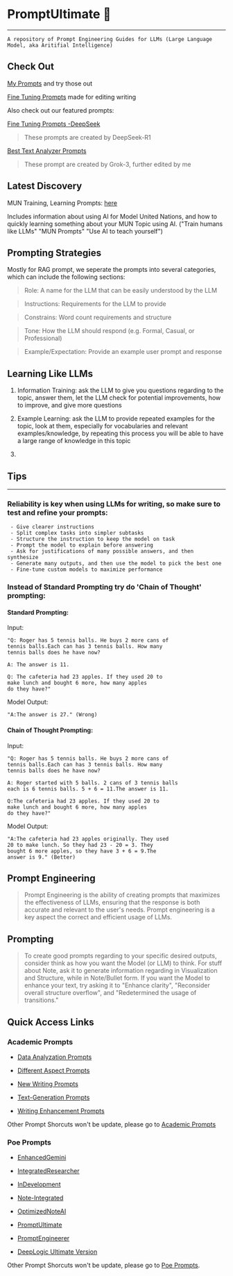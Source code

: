 # PromptUltimate 📝

---

``` A repository of Prompt Engineering Guides for LLMs (Large Language Model, aka Aritifial Intelligence) ```

## Check Out

[My Prompts](main/MyPrompts.md/) and try those out

[Fine Tuning Prompts](main/Fine%20Tuning%20Prompts.md/) made for editing writing

Also check out our featured prompts:

[Fine Tuning Prompts -DeepSeek](main/PromptTemplates(DeepThink-1).md)

> These prompts are created by DeepSeek-R1

[Best Text Analyzer Prompts](main/CherryStudioPrompts/Analyzers-202503.md)

> These prompt are created by Grok-3, further edited by me

## Latest Discovery

MUN Training, Learning Prompts: [here](main/Academic%20Prompts/MUN-r.md)

Includes information about using AI for Model United Nations, and how to quickly learning something about your MUN Topic using AI. ("Train humans like LLMs" "MUN Prompts" "Use AI to teach yourself")

## Prompting Strategies

Mostly for RAG prompt, we seperate the prompts into several categories, which can include the following sections:

> Role: A name for the LLM that can be easily understood by the LLM

> Instructions: Requirements for the LLM to provide

> Constrains: Word count requirements and structure

> Tone: How the LLM should respond (e.g. Formal, Casual, or Professional)

> Example/Expectation: Provide an example user prompt and response

## Learning Like LLMs

1. Information Training: ask the LLM to give you questions regarding to the topic, answer them, let the LLM check for potential improvements, how to improve, and give more questions

2. Example Learning: ask the LLM to provide repeated examples for the topic, look at them, especially for vocabularies and relevant examples/knowledge, by repeating this process you will be able to have a large range of knowledge in this topic

3. 

## Tips

---

### Reliability is key when using LLMs for writing, so make sure to test and refine your prompts:

```
 - Give clearer instructions
 - Split complex tasks into simpler subtasks
 - Structure the instruction to keep the model on task
 - Prompt the model to explain before answering
 - Ask for justifications of many possible answers, and then synthesize
 - Generate many outputs, and then use the model to pick the best one
 - Fine-tune custom models to maximize performance
```

### Instead of Standard Prompting try do 'Chain of Thought' prompting:

#### Standard Prompting:

Input:

```
"Q: Roger has 5 tennis balls. He buys 2 more cans of
tennis balls.Each can has 3 tennis balls. How many
tennis balls does he have now?

A: The answer is 11.

Q: The cafeteria had 23 apples. If they used 20 to
make lunch and bought 6 more, how many apples
do they have?"
```

Model Output:

```
"A:The answer is 27." (Wrong)
```

#### Chain of Thought Prompting:

Input:

```
"Q: Roger has 5 tennis balls. He buys 2 more cans of
tennis balls.Each can has 3 tennis balls. How many
tennis balls does he have now?

A: Roger started with 5 balls. 2 cans of 3 tennis balls
each is 6 tennis balls. 5 + 6 = 11.The answer is 11.

Q:The cafeteria had 23 apples. If they used 20 to
make lunch and bought 6 more, how many apples
do they have?"
```

Model Output:

```
"A:The cafeteria had 23 apples originally. They used
20 to make lunch. So they had 23 - 20 = 3. They
bought 6 more apples, so they have 3 + 6 = 9.The
answer is 9." (Better)
```

## Prompt Engineering

>Prompt Engineering is the ability of creating prompts that maximizes the effectiveness of LLMs, ensuring that the response is both accurate and relevant to the user's needs. Prompt engineering is a key aspect the correct and efficient usage of LLMs.

## Prompting

>To create good prompts regarding to your specific desired outputs, consider think as how you want the Model (or LLM) to think. For stuff about Note, ask it to generate information regarding in Visualization and Structure, while in Note/Bullet form. If you want the Model to enhance your text, try asking it to "Enhance clarity", "Reconsider overall structure overflow", and "Redetermined the usage of transitions."

## Quick Access Links

### Academic Prompts

 - [Data Analyzation Prompts](main/Academic%20Prompts/Data%20Analyzation%20Prompts.md/)

 - [Different Aspect Prompts](main/Academic%20Prompts/Different%20Aspect%20Prompts.md/)

 - [New Writing Prompts](main/Academic%20Prompts/New%20Writing%20Prompts.md/)

 - [Text-Generation Prompts](main/Academic%20Prompts/Text-Generation%20Prompts.md/)

 - [Writing Enhancement Prompts](main/Academic%20Prompts/Writing%20Enhancement%20Prompts.md/)

Other Prompt Shorcuts won't be update, please go to [Academic Prompts](main/Academic%20Prompts/)

### Poe Prompts

 - [EnhancedGemini](main/Poe%20Prompts/EnhancedGemini.md)

 - [IntegratedResearcher](main/Poe%20Prompts/IntegratedResearcher.md)

 - [InDevelopment](main/Poe%20Prompts/InDevelopment.md)

 - [Note-Integrated](main/Poe%20Prompts/Note-Integrated.md)

 - [OptimizedNoteAI](main/Poe%20Prompts/OptimizedNoteAI.md)

 - [PromptUltimate](main/Poe%20Prompts/PromptUltimate.md)

 - [PromptEngineerer](main/Poe%20Prompts/PromptEngineerer.md)

 - [DeepLogic Ultimate Version](main/Poe%20Prompts/DeepLogic-R3.md)

Other Prompt Shorcuts won't be update, please go to [Poe Prompts](main/Poe%20Prompts/).
